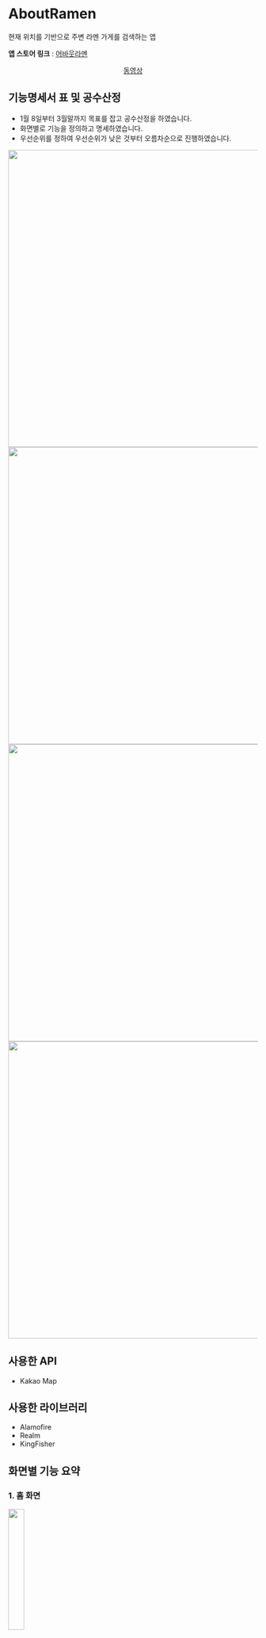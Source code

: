 # AboutRamen
현재 위치를 기반으로 주변 라멘 가게를 검색하는 앱

**앱 스토어 링크** : [어바웃라멘](https://apps.apple.com/kr/app/%EC%96%B4%EB%B0%94%EC%9B%83%EB%9D%BC%EB%A9%98/id6446753603)


<div align="center">

[동영상](https://github.com/pursWon/AboutRamen/assets/99719661/d09492b7-723c-423e-ac9e-27ea8302456c)

</div>

## 기능명세서 표 및 공수산정
- 1월 8일부터 3월말까지 목표를 잡고 공수산정을 하였습니다.    
- 화면별로 기능을 정의하고 명세하였습니다.   
- 우선순위를 정하여 우선순위가 낮은 것부터 오름차순으로 진행하였습니다.   

<img width="600" src="https://user-images.githubusercontent.com/99719661/225807620-7f110a93-5404-455e-884e-4dab3b0bfea6.png">
<img width="600" src="https://user-images.githubusercontent.com/99719661/225807651-27d6e410-3e18-4f07-b109-a618485da10a.png">
<img width="600" src="https://user-images.githubusercontent.com/99719661/225807670-58cf68d6-f943-49f1-b6f9-b14d031e4d9d.png">
<img width="600" src="https://user-images.githubusercontent.com/99719661/225807685-75627a75-8eef-46d0-9859-e84ebe5f2363.png">

<br/>

## 사용한 API

- Kakao Map

## 사용한 라이브러리

- Alamofire
- Realm
- KingFisher

## 화면별 기능 요약

### 1. 홈 화면 

<img src="https://user-images.githubusercontent.com/99719661/229824737-72e3947e-700b-46f8-b9fa-d898f5fc38e3.png" width="25%" height="25%" />

- 지역 위치에 해당되는 라멘 가게들을 보여줍니다.
- 가게에 매겨진 별점을 보여줍니다. 
- 지역 변경 버튼을 통하여 다른 지역의 라멘 가게들을 볼 수 있습니다.

<br/>

### 2. 지역 변경 화면 

<img src = "https://user-images.githubusercontent.com/99719661/229829841-5b0c6b74-1073-4d60-b936-2fa43004d193.png" width="25%" height="25%" />

- 전국에 있는 여러개의 지역 중 하나를 지정할 수 있습니다.
- 홈 화면으로 보낸 지역을 기반으로 새로 선정된 가게들을 홈 화면에서 보여줍니다.

<br/>

### 3. 가게 정보 화면 

<img src = "https://user-images.githubusercontent.com/99719661/229831768-6ea9616c-9864-4b3d-a67c-f9d91d8e1bb8.png" width="25%" height="25%" />

- 가게의 좋아요, 리뷰, 나의 라멘 가게 여부를 보여줍니다.
- 가게의 별점을 매길 수 있습니다.
- 좋아요, 나의 라멘 가게 버튼이 눌려져 있으면 다시 누름에 따라 취소할 수 있습니다. 
- 가게에 대한 리뷰를 남길 수 있습니다.
- 나의 라멘 가게 목록에 추가할 수 있습니다. 
- 가게에 해당되는 이미지를 보여줍니다. 
- 링크 버튼을 누르면 가게 링크로 이동합니다. 
- 가게의 주소, 전화번호를 보여줍니다. 

<br/>

### 4. 리뷰 화면

<img src = "https://user-images.githubusercontent.com/99719661/229836431-67bd529a-c785-48bb-afd8-be221814cf68.png" width="25%" height="25%" />

- 리뷰를 남길 수 있습니다. 
- 리뷰 내용이 없을 시에 내용을 추가해달라는 알림이 나타납니다.

<br/>

### 5. 목록 화면
<img src="https://user-images.githubusercontent.com/99719661/229835955-6cfb74fe-1ff0-4549-a67a-80c3398442d0.png" width="23%" height="25%" /> | <img src = "https://user-images.githubusercontent.com/99719661/229837239-21f95f4f-5328-4034-a4e5-751ae113f048.png" 
width="23%" height="25%" /> | <img src = "https://user-images.githubusercontent.com/99719661/229839188-e1cceea9-b560-4e35-81a3-2ca75fbda9d3.png" width="23%" height="25%" /> | <img src = "https://user-images.githubusercontent.com/99719661/229841637-71f75109-efd2-4ca4-b157-a4fc22d3a821.png" width="23%" height="25%" /> 

- **전체 목록 화면**   
  - 좋아요, 리뷰, 나의 라멘 가게 목록으로 들어갈 수 있는 화면입니다. 

<br/>

- **좋아요 목록 화면**
  - 좋아요를 누른 가게와 별점을 볼 수 있습니다.
  - 해당 칸을 누르면 가게 정보 화면으로 넘어갑니다.
  
<br/>

- **리뷰 목록 화면**
  - 리뷰를 마친 가게들을 볼 수 있습니다.
  - 목록에 있는 칸을 누르면 리뷰 화면으로 넘어가서 리뷰 내용을 수정할 수 있습니다. 
  - 편집 버튼을 누르면 리뷰 목록에서 가게를 삭제할 수 있습니다.  
<br/>

- **나의 라멘 가게 목록 화면**
  - 나의 라멘 가게 목록에 추가한 가게들을 볼 수 있습니다. 

<br/>

### 6. 검색창 화면 

<img src = "https://user-images.githubusercontent.com/99719661/229838397-2db731a3-d60a-4636-855f-ffc35b4ba030.png" 
width="25%" height="25%" />

- 현재 위치를 기반으로 주변 가게들을 목록에 있는 칸에 보여줍니다.
- 보여지는 가게들 내에서 검색이 가능합니다.
- cell을 누르면 가게 정보 화면으로 넘어갑니다. 

<br/>

## 트러블 슈팅

문제 : 라멘 이미지들을 데이터 통신을 하여 가져오는 것이 어려웠음

- 가게 이미지를 가져오는 API의 파라미터로 가게이름(`storeName`)이 필요했음.
    - 기존에 가게 리스트를 가져올 때 저장한 `storeNames` 배열을 활용하기로 결정.
    - storeNames 에 대해 for문을 돌려 `getRamenImages`(이미지 데이터를 가져오는 데이터 통신을 하는 함수)의 인자로 사용함.
    - `getRamenImages`의 실행 결과인 이미지 URL들을 `imageUrlList` 배열 에 담아줌.
    - `imageUrlList`를 UIImage 타입으로 바꾸어 imageView에 대입.
    
- 실행 결과`storeNames`이 빈배열이여서 이미지를 가져올 수가 없는 상황이 발생
    - 원인: 이미지를 가져오는 함수를 실행시키는 시점이 문제로 확인.
    가게 정보를 가져오는 API 호출(`getRamenData`)보다 
    이미지 정보를 가져오는 API(`getRamenImages`)가 먼저 호출되고 있었음.
    (`viewDidLoad()`에서 `getRamenImages`를 호출했기 때문)
    - `storeNames`의 배열에 필요로 하는 데이터 갯수만큼 통신이 끝난 후에 `getRamenImages` 함수 실행이 이루어져야 해당 오류를 고칠 수 있다는 것을 알게 되었음.
    - `getRamenData` 함수 안 `storeNames`의 배열에
        
가게 이름이 모두 담은 후에 `getRamenImages` 함수를 실행함으로써 문제를 해결함.

<br/>

## 업데이트 사항(ver 1.1)

1. UI 업데이트

2. 검색 시 발생하는 버그 수정
